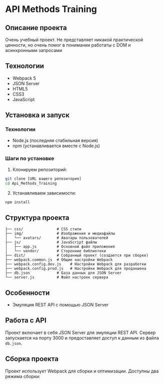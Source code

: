 # API Methods Training

## Описание проекта
Очень учебный проект. Не представляет никакой практической ценности, но очень помог в понимании работаты с DOM и асинхронными запросами

## Технологии
- Webpack 5
- JSON Server
- HTML5
- CSS3
- JavaScript

## Установка и запуск

### Технологии
- Node.js (последняя стабильная версия)
- npm (устанавливается вместе с Node.js)

### Шаги по установке

1. Клонируем репозиторий:
```bash
git clone [URL вашего репозитория]
cd Api_Methods_Training
```

2. Устанавливаем зависимости:
```bash
npm install
```

## Структура проекта

```
├── css/               # CSS стили
├── img/               # Изображения и медиафайлы
│   └── avatars/       # Аватары пользователей
├── js/                # JavaScript файлы
│   ├── app.js         # Основной файл приложения
│   └── vendor/        # Сторонние библиотеки
├── dist/              # Собранный проект (создается при сборке)
├── webpack.common.js  # Общие настройки Webpack
├── webpack.config.dev.js    # Настройки Webpack для разработки
├── webpack.config.prod.js   # Настройки Webpack для продакшена
├── db.json            # База данных для JSON Server
└── server.js          # Файл настроек сервера
```

## Особенности
- Эмуляция REST API с помощью JSON Server

## Работа с API
Проект включает в себя JSON Server для эмуляции REST API. Сервер запускается на порту 3000 и предоставляет доступ к данным из файла `db.json`.

## Сборка проекта
Проект использует Webpack для сборки и оптимизации. Доступны два режима сборки:
